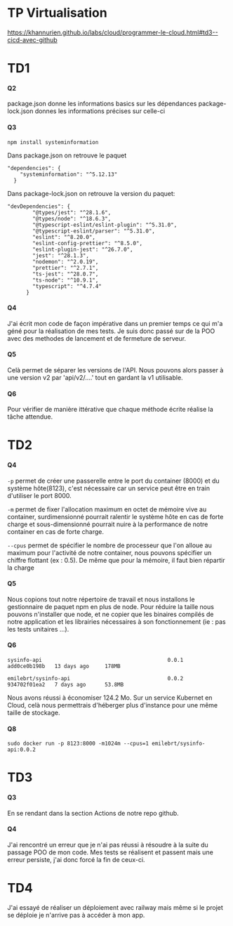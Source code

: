 # TP Virtualisation
https://khannurien.github.io/labs/cloud/programmer-le-cloud.html#td3--cicd-avec-github

# TD1
#### Q2
package.json donne les informations basics sur les dépendances
package-lock.json donnes les informations précises sur celle-ci

#### Q3
```
npm install systeminformation
```

Dans package.json on retrouve le paquet
```
"dependencies": {
    "systeminformation": "^5.12.13"
  }
```

Dans package-lock.json on retrouve la version du paquet:

```
"devDependencies": {
        "@types/jest": "^28.1.6",
        "@types/node": "^18.6.3",
        "@typescript-eslint/eslint-plugin": "^5.31.0",
        "@typescript-eslint/parser": "^5.31.0",
        "eslint": "^8.20.0",
        "eslint-config-prettier": "^8.5.0",
        "eslint-plugin-jest": "^26.7.0",
        "jest": "^28.1.3",
        "nodemon": "^2.0.19",
        "prettier": "^2.7.1",
        "ts-jest": "^28.0.7",
        "ts-node": "^10.9.1",
        "typescript": "^4.7.4"
      }
```
#### Q4

J'ai écrit mon code de façon impérative dans un premier temps ce qui m'a géné pour la réalisation de mes tests.
Je suis donc passé sur de la POO avec des methodes de lancement et de fermeture de serveur.

#### Q5

Celà permet de séparer les versions de l'API.
Nous pouvons alors passer à une version v2 par 'api/v2/....' tout en gardant la v1 utilisable.

#### Q6

Pour vérifier de manière ittérative que chaque méthode écrite réalise la tâche attendue.

# TD2

#### Q4

``-p`` permet de créer une passerelle entre le port du container (8000) et du système hôte(8123), c'est nécessaire car un service peut être en train d'utiliser le port 8000.

``-m`` permet de fixer l'allocation maximum en octet de mémoire vive au container, surdimensionné pourrait ralentir le système hôte en cas de forte charge et sous-dimensionné pourrait nuire à la performance de notre container en cas de forte charge.

``--cpus`` permet de spécifier le nombre de processeur que l'on alloue au maximum pour l'activité de notre container, nous pouvons spécifier un chiffre flottant (ex : 0.5). De même que pour la mémoire, il faut bien répartir la charge

#### Q5

Nous copions tout notre répertoire de travail et nous installons le gestionnaire de paquet npm en plus de node.
Pour réduire la taille nous pouvons n'installer que node, et ne copier que les binaires compilés de notre application et les librairies nécessaires à son fonctionnement (ie : pas les tests unitaires ...).

#### Q6

`` sysinfo-api                                        0.0.1     add0ce0b198b   13 days ago     178MB `` 

`` emilebrt/sysinfo-api                               0.0.2     934702f01ea2   7 days ago      53.8MB ``

Nous avons réussi à économiser 124.2 Mo. Sur un service Kubernet en Cloud, celà nous permettrais d'héberger plus d'instance pour une même taille de stockage.

#### Q8

``` sudo docker run -p 8123:8000 -m1024m --cpus=1 emilebrt/sysinfo-api:0.0.2 ```

# TD3

#### Q3

En se rendant dans la section Actions de notre repo github.

#### Q4

J'ai rencontré un erreur que je n'ai pas réussi à résoudre à la suite du passage POO de mon code.
Mes tests se réalisent et passent mais une erreur persiste, j'ai donc forcé la fin de ceux-ci.

# TD4

J'ai essayé de réaliser un déploiement avec railway mais même si le projet se déploie je n'arrive pas à accéder à mon app.
